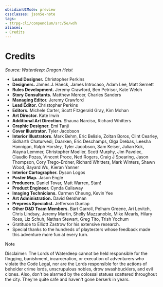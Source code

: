 ```yaml
---
obsidianUIMode: preview
cssclasses: json5e-note
tags:
- ttrpg-cli/compendium/src/5e/wdh
aliases:
- Credits
---
```

# Credits
*Source: Waterdeep: Dragon Heist* 

- **Lead Designer.** Christopher Perkins  
- **Designers.** James J. Haeck, James Introcaso, Adam Lee, Matt Sernett  
- **Rules Development.** Jeremy Crawford, Ben Petrisor, Kate Welch  
- **Story Consultants.** Matthew Mercer, Charles Sanders  
- **Managing Editor.** Jeremy Crawford  
- **Lead Editor.** Christopher Perkins  
- **Editors.** Michele Carter, Scott Fitzgerald Gray, Kim Mohan  
- **Art Director.** Kate Irwin  
- **Additional Art Direction.** Shauna Narciso, Richard Whitters  
- **Graphic Designer.** Emi Tanji  
- **Cover Illustrator.** Tyler Jacobson  
- **Interior Illustrators.** Mark Behm, Eric Belisle, Zoltan Boros, Clint Cearley, Sidharth Chaturvedi, Daarken, Eric Deschamps, Olga Drebas, Leesha Hannigan, Ralph Horsley, Tyler Jacobson, Sam Keiser, Julian Kok, Alayna Lemmer, Christopher Moeller, Scott Murphy, Jim Pavelec, Claudio Pozas, Vincent Proce, Ned Rogers, Craig J Spearing, Jason Thompson, Cory Trego-Erdner, Richard Whitters, Mark Winters, Shawn Wood, Bayard Wu, Kieran Yanner  
- **Interior Cartographer.** Dyson Logos  
- **Poster Map.** Jason Engle  
- **Producers.** Daniel Tovar, Matt Warren, Stan!  
- **Product Engineer.** Cynda Callaway  
- **Imaging Technicians.** Carmen Cheung, Kevin Yee  
- **Art Administration.** David Gershman  
- **Prepress Specialist.** Jefferson Dunlap  
- **Other D&D Team Members.** Bart Carroll, Pelham Greene, Ari Levitch, Chris Lindsay, Jeremy Martin, Shelly Mazzanoble, Mike Mearls, Hilary Ross, Liz Schuh, Nathan Stewart, Greg Tito, Trish Yochum  
- Gratitude to Elliott Zastrow for his extensive research.  
- Special thanks to the hundreds of playtesters whose feedback made this adventure more fun at every turn.  

> [!note]
> Disclaimer: The Lords of Waterdeep cannot be held responsible for the flogging, banishment, incarceration, or execution of adventurers who violate the Code Legal, nor are the Lords responsible for the actions of beholder crime lords, unscrupulous nobles, drow swashbucklers, and evil clones. Also, don't be alarmed by the colossal statues scattered throughout the city. They're quite safe and haven't gone berserk in years.